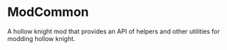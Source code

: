 # ModCommon
A hollow knight mod that provides an API of helpers and other utilities for modding hollow knight.
